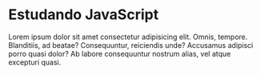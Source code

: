 <!DOCTYPE html>
<html lang="pt-BR">
<head>
    <meta charset="UTF-8">
    <meta http-equiv="X-UA-Compatible" content="IE=edge">
    <meta name="viewport" content="width=device-width, initial-scale=1.0">
</head>
<body>
    <h1>Estudando JavaScript</h1>
    <p>
        Lorem ipsum dolor sit amet consectetur adipisicing elit. Omnis, tempore. 
        Blanditiis, ad beatae? Consequuntur, reiciendis unde? Accusamus adipisci 
        porro quasi dolor? Ab labore consequuntur nostrum alias, vel atque excepturi quasi.
    </p>
</body>
</html>